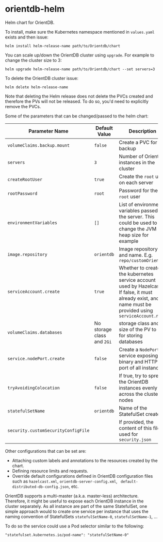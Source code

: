 # orientdb-helm
Helm chart for OrientDB.

To install, make sure the Kubernetes namespace mentioned in `values.yaml` exists and then issue:

```
helm install helm-release-name path/to/Orientdb/chart
```


You can scale up/down the OrientDB cluster using `upgrade`. For example to change the cluster size to 3:
```
helm upgrade helm-release-name path/to/Orientdb/chart --set servers=3
```

To delete the OrientDB cluster issue:
```
helm delete helm-release-name
```

Note that deleting the Helm release does not delete the PVCs created and therefore the PVs will not be released. To do so, you'd need to explicitly remove the PVCs.

Some of the parameters that can be changed/passed to the helm chart:

| Parameter Name | Default Value | Description |
|----------------|---------------|-------------|
| `volumeClaims.backup.mount`| `false` | Create a PVC for backup |
|`servers`|`3`|Number of OrientDB instances in the cluster|
|`createRootUser`|`true`|Create the `root` user on each server|
|`rootPassword`|`root`|Password for the `root` user|
|`environmentVariables`|`[]`|List of environment variables passed to the server. This could be used to change the JVM heap size for example|
|`image.repository`|`orientdb`|Image repository and name. E.g. `repo/customOrient`|
|`serviceAccount.create`|`true`|Whether to create the kubernetes service account used by Hazelcast. If false, it must already exist, and its name must be provided using `serviceAccount.name`|
|`volumeClaims.databases`|No storage class and `2Gi`|storage class and size of the PV to use for storing databases|
|`service.nodePort.create`|`false`|Create a `NodePort` service exposing binary and HTTP port of all instances |
|`tryAvoidingColocation` | `false` | If true, try to spread the OrientDB instances evenly across the cluster nodes |
|`statefulSetName`|`orientdb`|Name of the StatefulSet created|
|`security.customSecurityConfigFile`| |If provided, the content of this file is used for `security.json`|

Other configurations that can be set are:
* Attaching custom labels and annotations to the resources created by the chart.
* Defining resource limits and requests.
* Override default configurations defined in OrientDB configuration files such as `hazelcast.xml`, `orientdb-server-config.xml`, ` default-distributed-db-config.json`, etc.

OrientDB supports a multi-master (a.k.a. master-less) architecture. Therefore, it might be useful to expose each OrientDB instance in the cluster separately. As all instance are part of the same StatefulSet, one simple approach would to create one service per instance that uses the naming convention of StatefulSets `statefulSetName-0`, `statefulSetName-1`, ... 

To do so the service could use a Pod selector similar to the following:
```
"statefulset.kubernetes.io/pod-name": "statefulSetName-0"
``` 
